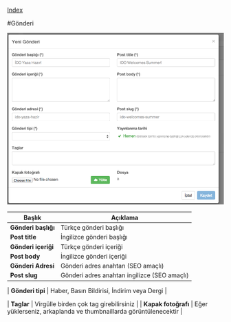 
[Index](README.md)

#Gönderi

<img src="ss/post_form.png">


| Başlık | Açıklama          |
| ------------- | ----------- |
| **Gönderi başlığı**      | Türkçe gönderi başlığı |
| **Post title**     | İngilizce gönderi başlığı    |
| **Gönderi içeriği**      | Türkçe gönderi içeriği |
| **Post body**     | İngilizce gönderi içeriği    |
| **Gönderi Adresi**     | Gönderi adres anahtarı (SEO amaçlı)   |
| **Post slug**     | Gönderi adres anahtarı ingilizce (SEO amaçlı)   |

| **Gönderi tipi**     | Haber, Basın Bildirisi, İndirim veya Dergi   |

| **Taglar**     | Virgülle birden çok tag girebilirsiniz    |
| **Kapak fotoğrafı**     | Eğer yüklerseniz, arkaplanda ve thumbnaillarda görüntülenecektir   |
